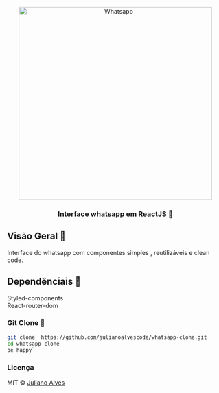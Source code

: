 <p align="center">
  <img src="https://julianoalvess.com.br/api/logo-wpp.svg" height="450"  alt="Whatsapp" />
</p>

<h3 align="center">
  Interface whatsapp em ReactJS 👻
</h3>

## Visão Geral 👀
Interface  do whatsapp com componentes simples , reutilizáveis e clean code.

## Dependênciais 🚀

Styled-components <br>
React-router-dom

### Git Clone  🖖
```bash
git clone  https://github.com/julianoalvescode/whatsapp-clone.git
cd whatsapp-clone
be happy`
```

### Licença 
MIT ©  [Juliano Alves](https://github.com/julianoalvescode)